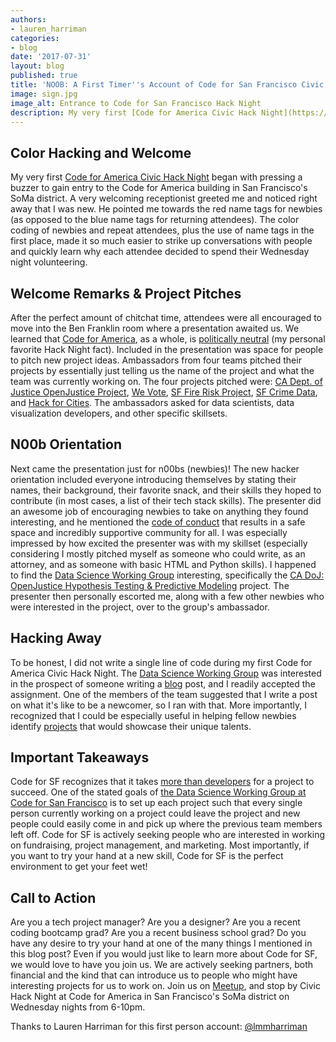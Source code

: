 ```yaml
---
authors:
- lauren_harriman
categories:
- blog
date: '2017-07-31'
layout: blog
published: true
title: 'NOOB: A First Timer''s Account of Code for San Francisco Civic Hack Night'
image: sign.jpg
image_alt: Entrance to Code for San Francisco Hack Night
description: My very first [Code for America Civic Hack Night](https://www.codeforamerica.org/blog/2013/07/24/brigade-101-how-to-hack-night/) began with pressing a buzzer to gain entry to the Code for America building in San Francisco's SoMa district. A very welcoming receptionist greeted me and noticed right away that I was new. He pointed me towards the red name tags for newbies (as opposed to the blue name tags for returning attendees). The color coding of newbies and repeat attendees, plus the use of name tags in the first place, made it so much easier to strike up conversations with people and quickly learn why each attendee decided to spend their Wednesday night volunteering.
---
```


## Color Hacking and Welcome

My very first [Code for America Civic Hack Night](https://www.codeforamerica.org/blog/2013/07/24/brigade-101-how-to-hack-night/) began with pressing a buzzer to gain entry to the Code for America building in San Francisco's SoMa district. A very welcoming receptionist greeted me and noticed right away that I was new. He pointed me towards the red name tags for newbies (as opposed to the blue name tags for returning attendees). The color coding of newbies and repeat attendees, plus the use of name tags in the first place, made it so much easier to strike up conversations with people and quickly learn why each attendee decided to spend their Wednesday night volunteering.

## Welcome Remarks &amp; Project Pitches

After the perfect amount of chitchat time, attendees were all encouraged to move into the Ben Franklin room where a presentation awaited us. We learned that [Code for America](https://www.codeforamerica.org/what), as a whole, is [politically neutral](https://www.codeforamerica.org/how/#principles) (my personal favorite Hack Night fact). Included in the presentation was space for people to pitch new project ideas. Ambassadors from four teams pitched their projects by essentially just telling us the name of the project and what the team was currently working on. The four projects pitched were: [CA Dept. of Justice OpenJustice Project](http://codeforsanfrancisco.org/projects/California-OpenJustice), [We Vote](http://codeforsanfrancisco.org/projects/We-Vote), [SF Fire Risk Project](http://codeforsanfrancisco.org/projects/SF-Fire-Risk-Project), [SF Crime Data](http://codeforsanfrancisco.org/projects/SF-Crime-Data), and [Hack for Cities](http://codeforsanfrancisco.org/projects/Hack-for-Cities). The ambassadors asked for data scientists, data visualization developers, and other specific skillsets.

## N00b Orientation

Next came the presentation just for n00bs (newbies)! The new hacker orientation included everyone introducing themselves by stating their names, their background, their favorite snack, and their skills they hoped to contribute (in most cases, a list of their tech stack skills). The presenter did an awesome job of encouraging newbies to take on anything they found interesting, and he mentioned the [code of conduct](https://docs.google.com/document/d/1ZV_iy2CeDlTu13Af9-_5NyOC8SVP9mpxIBn0g1e_S-Q) that results in a safe space and incredibly supportive community for all. I was especially impressed by how excited the presenter was with my skillset (especially considering I mostly pitched myself as someone who could write, as an attorney, and as someone with basic HTML and Python skills). I happened to find the [Data Science Working Group](http://datascience.codeforsanfrancisco.org/) interesting, specifically the [CA DoJ: OpenJustice Hypothesis Testing &amp; Predictive Modeling](http://datascience.codeforsanfrancisco.org/project/ca-doj-openjustice-hypothesis-testing-predictive-modeling/) project. The presenter then personally escorted me, along with a few other newbies who were interested in the project, over to the group&#39;s ambassador.

## Hacking Away

To be honest, I did not write a single line of code during my first Code for America Civic Hack Night. The [Data Science Working Group](http://datascience.codeforsanfrancisco.org/our-mission/) was interested in the prospect of someone writing a [blog](http://codeforsanfrancisco.org/blog) post, and I readily accepted the assignment. One of the members of the team suggested that I write a post on what it's like to be a newcomer, so I ran with that. More importantly, I recognized that I could be especially useful in helping fellow newbies identify [projects](http://datascience.codeforsanfrancisco.org/current-projects/) that would showcase their unique talents.

## Important Takeaways

Code for SF recognizes that it takes [more than developers](http://datascience.codeforsanfrancisco.org/become-a-brigade-partner/) for a project to succeed. One of the stated goals of [the Data Science Working Group at Code for San Francisco](https://github.com/sfbrigade/data-science-wg) is to set up each project such that every single person currently working on a project could leave the project and new people could easily come in and pick up where the previous team members left off. Code for SF is actively seeking people who are interested in working on fundraising, project management, and marketing. Most importantly, if you want to try your hand at a new skill, Code for SF is the perfect environment to get your feet wet!

## Call to Action

Are you a tech project manager? Are you a designer? Are you a recent coding bootcamp grad? Are you a recent business school grad? Do you have any desire to try your hand at one of the many things I mentioned in this blog post? Even if you would just like to learn more about Code for SF, we would love to have you join us. We are actively seeking partners, both financial and the kind that can introduce us to people who might have interesting projects for us to work on. Join us on [Meetup](https://www.meetup.com/Code-for-San-Francisco-Civic-Hack-Night/), and stop by Civic Hack Night at Code for America in San Francisco's SoMa district on Wednesday nights from 6-10pm.

Thanks to Lauren Harriman for this first person account: [@lmmharriman](https://twitter.com/lmmharriman)
